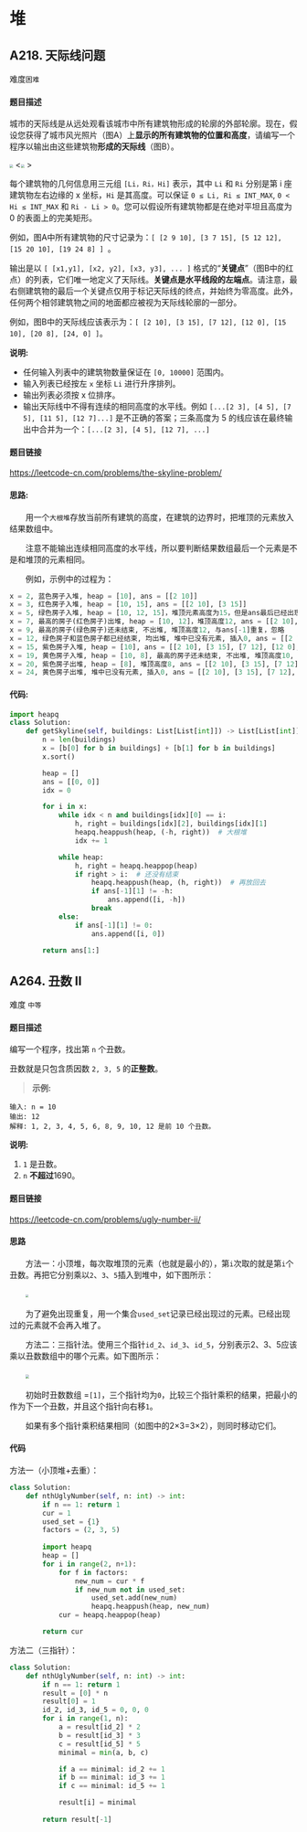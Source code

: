 # 堆

## A218. 天际线问题

难度`困难`

#### 题目描述

城市的天际线是从远处观看该城市中所有建筑物形成的轮廓的外部轮廓。现在，假设您获得了城市风光照片（图A）上**显示的所有建筑物的位置和高度**，请编写一个程序以输出由这些建筑物**形成的天际线**（图B）。

<img src="_img/218_1.png" style="zoom:40%"/> <<img src="_img/218_2.png" style="zoom:40%"/> >

每个建筑物的几何信息用三元组 `[Li，Ri，Hi]` 表示，其中 `Li` 和 `Ri` 分别是第 i 座建筑物左右边缘的 x 坐标，`Hi` 是其高度。可以保证 `0 ≤ Li, Ri ≤ INT_MAX`, `0 < Hi ≤ INT_MAX` 和 `Ri - Li > 0`。您可以假设所有建筑物都是在绝对平坦且高度为 0 的表面上的完美矩形。

例如，图A中所有建筑物的尺寸记录为：`[ [2 9 10], [3 7 15], [5 12 12], [15 20 10], [19 24 8] ] `。

输出是以 `[ [x1,y1], [x2, y2], [x3, y3], ... ]` 格式的“**关键点**”（图B中的红点）的列表，它们唯一地定义了天际线。**关键点是水平线段的左端点**。请注意，最右侧建筑物的最后一个关键点仅用于标记天际线的终点，并始终为零高度。此外，任何两个相邻建筑物之间的地面都应被视为天际线轮廓的一部分。

例如，图B中的天际线应该表示为：`[ [2 10], [3 15], [7 12], [12 0], [15 10], [20 8], [24, 0] ]`。

**说明:**

- 任何输入列表中的建筑物数量保证在 `[0, 10000]` 范围内。
- 输入列表已经按左 `x` 坐标 `Li`  进行升序排列。
- 输出列表必须按 x 位排序。
- 输出天际线中不得有连续的相同高度的水平线。例如 `[...[2 3], [4 5], [7 5], [11 5], [12 7]...]` 是不正确的答案；三条高度为 5 的线应该在最终输出中合并为一个：`[...[2 3], [4 5], [12 7], ...]`

#### 题目链接

<https://leetcode-cn.com/problems/the-skyline-problem/>

#### **思路:**

　　用一个`大根堆`存放当前所有建筑的高度，在建筑的边界时，把堆顶的元素放入结果数组中。  

　　注意不能输出连续相同高度的水平线，所以要判断结果数组最后一个元素是不是和堆顶的元素相同。  

　　例如，示例中的过程为：  

```python
x = 2, 蓝色房子入堆, heap = [10], ans = [[2 10]]
x = 3, 红色房子入堆, heap = [10, 15], ans = [[2 10], [3 15]]
x = 5, 绿色房子入堆, heap = [10, 12, 15]，堆顶元素高度为15，但是ans最后已经出现15了，忽略
x = 7, 最高的房子(红色房子)出堆, heap = [10, 12]，堆顶高度12, ans = [[2 10], [3 15], [7 12]]
x = 9, 最高的房子(绿色房子)还未结束, 不出堆, 堆顶高度12, 与ans[-1]重复，忽略
x = 12, 绿色房子和蓝色房子都已经结束, 均出堆, 堆中已没有元素, 插入0, ans = [[2 10], [3 15], [7 12], [12 0]]
x = 15, 紫色房子入堆, heap = [10], ans = [[2 10], [3 15], [7 12], [12 0], [15 10]]
x = 19, 黄色房子入堆, heap = [10, 8], 最高的房子还未结束, 不出堆, 堆顶高度10, 重复，忽略, ans不变
x = 20, 紫色房子出堆, heap = [8], 堆顶高度8, ans = [[2 10], [3 15], [7 12], [12 0], [15 10], [20 8]]
x = 24, 黄色房子出堆, 堆中已没有元素, 插入0, ans = [[2 10], [3 15], [7 12], [12 0], [15 10], [20 8], [24 0]]

```

#### **代码:**

```python
import heapq
class Solution:
    def getSkyline(self, buildings: List[List[int]]) -> List[List[int]]:
        n = len(buildings)
        x = [b[0] for b in buildings] + [b[1] for b in buildings]
        x.sort()

        heap = []
        ans = [[0, 0]]
        idx = 0

        for i in x:
            while idx < n and buildings[idx][0] == i:
                h, right = buildings[idx][2], buildings[idx][1]
                heapq.heappush(heap, (-h, right))  # 大根堆
                idx += 1

            while heap:
                h, right = heapq.heappop(heap)
                if right > i:  # 还没有结束
                    heapq.heappush(heap, (h, right))  # 再放回去
                    if ans[-1][1] != -h:
                        ans.append([i, -h])
                    break
            else:
                if ans[-1][1] != 0:
                    ans.append([i, 0])

        return ans[1:]

```

## A264. 丑数 II

难度 `中等`  

#### 题目描述

编写一个程序，找出第 `n` 个丑数。

丑数就是只包含质因数 `2, 3, 5` 的**正整数**。

> **示例:**

```
输入: n = 10
输出: 12
解释: 1, 2, 3, 4, 5, 6, 8, 9, 10, 12 是前 10 个丑数。
```

**说明:**  

1. `1` 是丑数。
2. `n` **不超过**1690。

#### 题目链接

<https://leetcode-cn.com/problems/ugly-number-ii/>

#### 思路  

　　方法一：小顶堆，每次取堆顶的元素（也就是最小的），第`i`次取的就是第`i`个丑数。再把它分别乘以`2`、`3`、`5`插入到堆中，如下图所示：  

　　<img src="_img/a264_1.png" style="zoom:33%"/>  

　　为了避免出现重复，用一个集合`used_set`记录已经出现过的元素。已经出现过的元素就不会再入堆了。  

　　方法二：三指针法。使用三个指针`id_2`、`id_3`、`id_5`，分别表示2、3、5应该乘以丑数数组中的哪个元素。如下图所示：  

　　<img src="_img/a264_2.png" style="zoom:40%"/>

　　初始时丑数数组 =`[1]`，三个指针均为`0`，比较三个指针乘积的结果，把最小的作为下一个丑数，并且这个指针向右移`1`。  

　　如果有多个指针乘积结果相同（如图中的2×3=3×2），则同时移动它们。  

#### 代码  

方法一（小顶堆+去重）：

```python
class Solution:
    def nthUglyNumber(self, n: int) -> int:
        if n == 1: return 1
        cur = 1
        used_set = {1}
        factors = (2, 3, 5)
        
        import heapq
        heap = []
        for i in range(2, n+1):
            for f in factors:
                new_num = cur * f
                if new_num not in used_set:
                    used_set.add(new_num)
                    heapq.heappush(heap, new_num)
            cur = heapq.heappop(heap)

        return cur

```

方法二（三指针）：

```python
class Solution:
    def nthUglyNumber(self, n: int) -> int:
        if n == 1: return 1
        result = [0] * n
        result[0] = 1
        id_2, id_3, id_5 = 0, 0, 0
        for i in range(1, n):
            a = result[id_2] * 2
            b = result[id_3] * 3
            c = result[id_5] * 5
            minimal = min(a, b, c)

            if a == minimal: id_2 += 1
            if b == minimal: id_3 += 1
            if c == minimal: id_5 += 1

            result[i] = minimal
            
        return result[-1]
```

